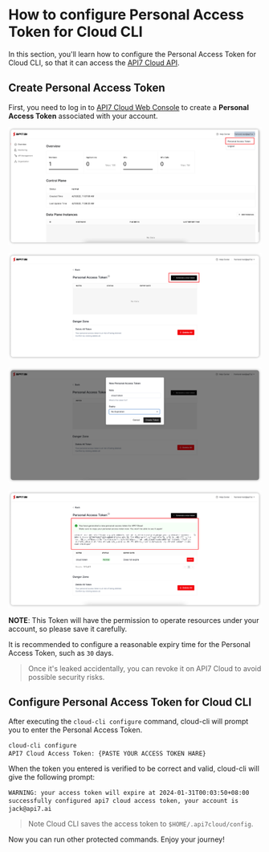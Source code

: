 <!--
# Copyright 2022 API7.ai, Inc
#
# Licensed under the Apache License, Version 2.0 (the "License");
# you may not use this file except in compliance with the License.
# You may obtain a copy of the License at
#
#     http://www.apache.org/licenses/LICENSE-2.0
#
# Unless required by applicable law or agreed to in writing, software
# distributed under the License is distributed on an "AS IS" BASIS,
# WITHOUT WARRANTIES OR CONDITIONS OF ANY KIND, either express or implied.
# See the License for the specific language governing permissions and
# limitations under the License.
-->

How to configure Personal Access Token for Cloud CLI
==================================================

In this section, you'll learn how to configure the Personal Access Token
for Cloud CLI, so that it can access
the [API7 Cloud API](https://docs.api7.cloud/swagger/).

Create Personal Access Token
---------------------------

First, you need to log in
to [API7 Cloud Web Console](https://console.api7.cloud) to create a **Personal
Access Token** associated with your account.

![img.png](assets/personal-access-token.png)

![img.png](assets/generate-a-new-token.png)

![img.png](assets/token-information.png)

![img.png](assets/created-token-successfully.png)

**NOTE**: This Token will have the permission to operate resources under your
account, so please save it carefully.

It is recommended to configure a reasonable expiry time for the Personal Access
Token, such as `30` days.

> Once it's leaked accidentally, you can revoke it on API7 Cloud to avoid possible
security risks.

Configure Personal Access Token for Cloud CLI
-------------------------------------------

After executing the `cloud-cli configure` command, cloud-cli will prompt you to
enter the Personal Access Token.

```shell
cloud-cli configure
API7 Cloud Access Token: {PASTE YOUR ACCESS TOKEN HARE}
```

When the token you entered is verified to be correct and valid, cloud-cli will
give the following prompt:

```shell
WARNING: your access token will expire at 2024-01-31T00:03:50+08:00
successfully configured api7 cloud access token, your account is jack@api7.ai
```

> Note Cloud CLI saves the access token to `$HOME/.api7cloud/config`.

Now you can run other protected commands. Enjoy your journey!
